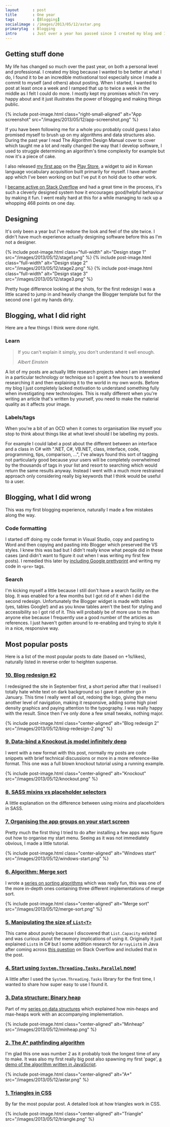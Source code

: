```yaml
---
layout      : post
title       : One year
tags        : [Blogging]
socialimage : /images/2013/05/12/astar.png
primarytag  : Blogging
intro       : Just over a year has passed since I created my blog and I just wanted to reflect a little on how I feel everything has gone, the impact it's had on my life and go over the most popular posts to date.
---
```


## Getting stuff done

My life has changed so much over the past year, on both a personal level and professional. I created my blog because I wanted to be better at what I do, I found it to be an incredible motivational tool especially since I made a commit to myself (and others) about posting. When I started, I wanted to post at least once a week and I ramped that up to twice a week in the middle as I felt I could do more. I mostly kept my promises which I'm very happy about and it just illustrates the power of blogging and making things public.

{% include post-image.html class="right-small-aligned" alt="App screenshot" src="/images/2013/05/12/app-screenshot.png" %}

If you have been following me for a whole you probably could guess I also promised myself to brush up on my algorithms and data structures also. During the past year I read The Algorithm Design Manual cover to cover which taught me a lot and really changed the way that I develop software, I used to struggle determining an algorithm's time complexity for example but now it's a piece of cake.

I also released [my first app][1] on the [Play Store][2], a widget to aid in Korean language vocabulary acquisition built primarily for myself. I have another app which I've been working on but I've put it on hold due to other work.

I [became active on Stack Overflow][3] and had a great time in the process, it's such a cleverly designed system how it encourages good/helpful behaviour by making it fun. I went really hard at this for a while managing to rack up a whopping 468 points on one day.



## Designing

It's only been a year but I've redone the look and feel of the site twice. I didn't have much experience actually designing software before this as I'm not a designer.

{% include post-image.html class="full-width" alt="Design stage 1" src="/images/2013/05/12/stage1.png" %}
{% include post-image.html class="full-width" alt="Design stage 2" src="/images/2013/05/12/stage2.png" %}
{% include post-image.html class="full-width" alt="Design stage 3" src="/images/2013/05/12/stage3.png" %}

Pretty huge difference looking at the shots, for the first redesign I was a little scared to jump in and heavily change the Blogger template but for the second one I got my hands dirty.



## Blogging, what I did right

Here are a few things I think were done right.

### Learn

> If you can't explain it simply, you don't understand it well enough.
>
> <footer><cite>Albert Einstein</cite></footer>

A lot of my posts are actually little research projects where I am interested in a particular technology or technique so I spent a few hours to a weekend researching it and then explaining it to the world in my own words. Before my blog I just completely lacked motivation to understand something fully when investigating new technologies. This is really different when you're writing an article that's written by yourself, you need to make the material quality as it affects your image.

### Labels/tags

When you're a bit of an OCD when it comes to organisation like myself you stop to think about things like at what level should I be labelling my posts.

For example I could label a post about the different between an interface and a class in C# with ".NET, C#, VB.NET, class, interface, code, programming, tips, comparison, ...", I've always found this sort of tagging not particularly good because your users will be completely overwhelmed by the thousands of tags in your list and resort to searching which would return the same results anyway. Instead I went with a much more restrained approach only considering really big keywords that I think would be useful to a user.



## Blogging, what I did wrong

This was my first blogging experience, naturally I made a few mistakes along the way.

### Code formatting

I started off doing my code format in Visual Studio, copy and pasting to Word and then copying and pasting into Blogger which preserved the VS styles. I knew this was bad but I didn't really know what people did in these cases (and didn't want to figure it out when I was writing my first few posts). I remedied this later by [including Google prettyprint][4] and writing my code in `<pre>` tags.

### Search

I'm kicking myself a little because I still don't have a search facility on the blog. It was enabled for a few months but I got rid of it when I did the second redesign. Unfortunately the Blogger widget is made with tables (yes, tables Google!) and as you know tables aren't the best for styling and accessibility so I got rid of it. This will probably be of more use to me than anyone else because I frequently use a good number of the articles as references. I just haven't gotten around to re-enabling and trying to style it in a nice, responsive way.



## Most popular posts

Here is a list of the most popular posts to date (based on +1s/likes), naturally listed in reverse order to heighten suspense.

### [10. Blog redesign #2][5]

I redesigned the site in September first, a short period after that I realised I totally hate white text on dark background so I gave it another go in January. This time I really went all out, redoing the logo, giving the menu another level of navigation, making it responsive, adding some high pixel density graphics and paying attention to the typography. I was really happy with the result. Since then I've only done a few small tweaks, nothing major.

{% include post-image.html class="center-aligned" alt="Blog redesign 2" src="/images/2013/05/12/blog-redesign-2.png" %}

### [9. Data-bind a Knockout.js model infinitely deep][6]

I went with a new format with this post, normally my posts are code snippets with brief technical discussions or more in a more reference-like format. This one was a full blown knockout tutorial using a running example.

{% include post-image.html class="center-aligned" alt="Knockout" src="/images/2013/05/12/knockout.png" %}

### [8. SASS mixins vs placeholder selectors][7]

A little explanation on the difference between using mixins and placeholders in SASS.

### [7. Organising the app groups on your start screen][8]

Pretty much the first thing I tried to do after installing a few apps was figure out how to organise my start menu. Seeing as it was not immediately obvious, I made a little tutorial.

{% include post-image.html class="center-aligned" alt="Windows start" src="/images/2013/05/12/windows-start.png" %}

### [6. Algorithm: Merge sort][9]

I wrote a [series on sorting algorithms][10] which was really fun, this was one of the more in-depth ones containing three different implementations of merge sort.

{% include post-image.html class="center-aligned" alt="Merge sort" src="/images/2013/05/12/merge-sort.png" %}

### [5. Manipulating the size of `List<T>`][11]

This came about purely because I discovered that `List.Capacity` existed and was curious about the memory implications of using it. Originally it just explained `List`s in C# but I some addition research for `ArrayList`s in Java after coming across [this question][12] on Stack Overflow and included that in the post.

### [4. Start using `System.Threading.Tasks.Parallel` now!][13]

A little after I used the `System.Threading.Tasks` library for the first time, I wanted to share how super easy to use I found it.

### [3. Data structure: Binary heap][14]

Part of my [series on data structures][15] which explained how min-heaps and max-heaps work with an accompanying implementation.

{% include post-image.html class="center-aligned" alt="Minheap" src="/images/2013/05/12/minheap.png" %}

### [2. The A* pathfinding algorithm][16]

I'm glad this one was number 2 as it probably took the longest time of any to make. It was also my first really big post also spawning my first 'page', [a demo of the algorithm written in JavaScript][17].

{% include post-image.html class="center-aligned" alt="A*" src="/images/2013/05/12/astar.png" %}

### [1. Triangles in CSS][18]

By far the most popular post. A detailed look at how triangles work in CSS.

{% include post-image.html class="center-aligned" alt="Triangle" src="/images/2013/05/12/triangle.png" %}



[1]: {{site.baseurl}}/2013/01/korean-vocab-widget.html
[2]: https://play.google.com/store/apps/details?id=com.growingwiththeweb.koreanvocabwidget
[3]: http://stackoverflow.com/users/1156119/tyriar
[4]: {{site.baseurl}}/2012/06/using-google-code-prettify-in-your-blog.html
[5]: {{site.baseurl}}/2013/01/blog-redesign-2.html
[6]: {{site.baseurl}}/2013/03/data-bind-knockoutjs-model-infinitely.html
[7]: {{site.baseurl}}/2012/09/sass-mixins-vs-placeholder-selectors.html
[8]: {{site.baseurl}}/2012/10/organising-app-groups-on-your-start.html
[9]: {{site.baseurl}}/2012/11/algorithm-merge-sort.html
[10]: {{site.baseurl}}/search/label/Sorting
[11]: {{site.baseurl}}/2013/01/manipulating-size-of-list.html
[12]: http://stackoverflow.com/a/15446006/1156119
[13]: {{site.baseurl}}/2013/01/start-using-systemthreadngtasksparallel.html
[14]: {{site.baseurl}}/2013/01/data-structure-binary-heap.html
[15]: {{site.baseurl}}/search/label/Data%20structure
[16]: {{site.baseurl}}/2012/06/a-pathfinding-algorithm.html
[17]: {{site.baseurl}}/p/html5-demo.html
[18]: {{site.baseurl}}/2013/03/triangles-in-css.html
